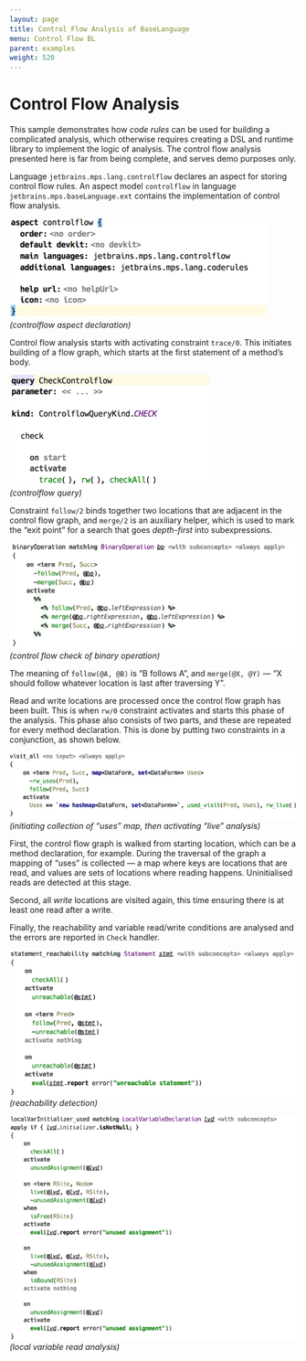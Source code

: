 ```yaml
---
layout: page
title: Control Flow Analysis of BaseLanguage
menu: Control Flow BL
parent: examples
weight: 520
---
```


# Control Flow Analysis

This sample demonstrates how *code rules* can be used for building a complicated analysis, which otherwise requires creating a DSL and runtime library to implement the logic of analysis. The control flow analysis presented here is far from being complete, and serves demo purposes only.  

Language `jetbrains.mps.lang.controlflow` declares an aspect for storing control flow rules. An aspect model `controlflow` in language `jetbrains.mps.baseLanguage.ext` contains the implementation of control flow analysis.

![](img/ex-cflow-aspect-450.png)  
_(controlflow aspect declaration)_

Control flow analysis starts with activating constraint `trace/0`. This initiates building of a flow graph, which starts at the first statement of a method’s body. 

![](img/ex-cflow-query-350.png)  
_(controlflow query)_

Constraint `follow/2` binds together two locations that are adjacent in the control flow graph, and `merge/2` is an auxiliary helper, which is used to mark the “exit point” for a search that goes *depth-first* into subexpressions. 

![](img/ex-cflow-binop-650.png)  
_(control flow check of binary operation)_

The meaning of `follow(@A, @B)` is “B follows A”, and `merge(@X, @Y)` — “X should follow whatever location is last after traversing Y”. 

Read and write locations are processed once the control flow graph has been built. This is when `rw/0` constraint activates and starts this phase of the analysis. This phase also consists of two parts, and these are repeated for every method declaration. This is done by putting two constraints in a conjunction, as shown below. 

![](img/ex-cflow-visitall-700.png)  
_(initiating collection of “uses” map, then activating “live” analysis)_

First, the control flow graph is walked from starting location, which can be a method declaration, for example. During the traversal of the graph a mapping of “uses” is collected — a map where keys are locations that are read, and values are sets of locations where reading happens. Uninitialised reads are detected at this stage. 

Second, all *write* locations are visited again, this time ensuring there is at least one read after a write. 

Finally, the reachability and variable read/write conditions are analysed and the errors are reported in `Check` handler. 

![](img/ex-cflow-reach-650.png)  
_(reachability detection)_

![](img/ex-cflow-localvar-700.png)  
_(local variable read analysis)_

